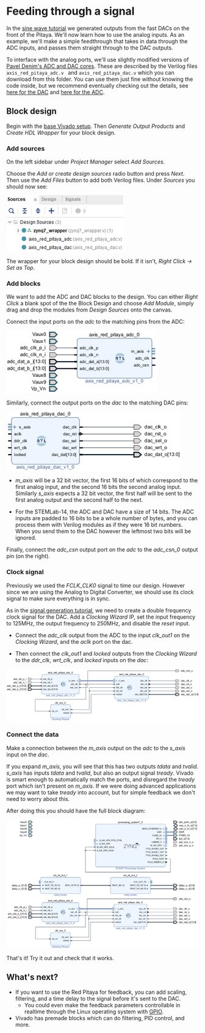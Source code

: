 # Feeding through a signal

In the [sine wave tutorial](/Tutorials/PROJ_IOSignalGeneration) we generated outputs from the fast DACs on the front of the Pitaya. We'll now learn how to use the analog inputs. As an example, we'll make a simple feedthrough that takes in data through the ADC inputs, and passes them straight through to the DAC outputs.

To interface with the analog ports, we'll use slightly modified versions of [Pavel Denim's ADC and DAC cores](https://github.com/pavel-demin/red-pitaya-notes/tree/master/cores). These are described by the Verilog files `axis_red_pitaya_adc.v `  and `axis_red_pitaya_dac.v` which you can download from this folder. You can use them just fine without knowing the code inside, but we recommend eventually checking out the details, see [here for the DAC](/Tutorials/CORE_DAC_AXIS) and [here for the ADC](/Tutorials/CORE_ADC_AXIS).

## Block design

Begin with the [base Vivado setup](/Tutorials/SETUP_BaseCode). Then *Generate Output Products* and *Create HDL Wrapper* for your block design.

### Add sources

On the left sidebar under *Project Manager* select *Add Sources*. 

Choose the *Add or create design sources* radio button and press *Next*. Then use the *Add Files* button to add both Verilog files. Under *Sources* you should now see:

![Under Design Sources there is the bold zynq7_wrapper at the top, followed by axis_red_pitaya_adc and red_pitaya_dac](img_DesignSources.png)

The wrapper for your block design should be bold. If it isn't, *Right Click -> Set as Top*.

### Add blocks

We want to add the ADC and DAC blocks to the design. You can either *Right Click* a blank spot of the the Block Design and choose *Add Module*, simply drag and drop the modules from *Design Sources* onto the canvas.

Connect the input ports on the *adc* to the matching pins from the ADC:

![adc_clk_p_i to adc_clk_p, adc_clk_n_i to adc_clk_n adc_dat_a_i to adc_dat_a adc_dat_b_i to adc_dat_b](img_ADCInput.png)

Similarly, connect the output ports on the *dac* to the matching DAC pins:

![dac_clk to dac_clk_o, dac_rst to dac_rst_o, dac_sel to dac_sel_o dac_wrt to dac_wrt_0, dac_dat to dac_dat_o](img_DACOutput.png)

* *m_axis* will be a 32 bit vector, the first 16 bits of which correspond to the first analog input, and the second 16 bits the second analog input. Similarly *s_axis* expects a 32 bit vector, the first half will be sent to the first analog output and the second half to the next.

* For the STEMLab-14, the ADC and DAC have a size of 14 bits. The ADC inputs are padded to 16 bits to be a whole number of bytes, and you can process them with Verilog modules as if they were 16 bit numbers. When you send them to the DAC however the leftmost two bits will be ignored.

Finally, connect the *adc_csn* output port on the *adc* to the *adc_csn_0* output pin (on the right).

### Clock signal

Previously we used the *FCLK_CLK0* signal to time our design. However since we are using the Analog to Digital Converter, we should use its clock signal to make sure everything is in sync.

As in the [signal generation tutorial](/Tutorials/PROJ_IOSignalGeneration), we need to create a double frequency clock signal for the DAC. Add a *Clocking Wizard* IP, set the input frequency to 125MHz, the output frequency to 250MHz, and disable the *reset* input.

* Connect the *adc_clk* output from the ADC to the input *clk_out1* on the *Clocking Wizard*, and the *aclk* port on the dac. 

* Then connect the *clk_out1* and *locked* outputs from the *Clocking Wizard* to the *ddr_clk*, *wrt_clk*, and *locked* inputs on the *dac*:

![](img_ClockConnections.png)

### Connect the data

Make a connection between the *m_axis* output on the *adc* to the *s_axis* input on the *dac*. 

If you expand *m_axis*, you will see that this has two outputs *tdata* and *tvalid*. *s_axis* has inputs *tdata* and *tvalid*, but also an output signal *tready*. Vivado is smart enough to automatically match the ports, and disregard the *tready* port which isn't present on *m_axis*. If we were doing advanced applications we may want to take *tready* into account, but for simple feedback we don't need to worry about this.

After doing this you should have the full block diagram:

![](img_FullDiagram.png)

That's it! Try it out and check that it works.

## What's next?

* If you want to use the Red Pitaya for feedback, you can add scaling, filtering, and a time delay to the signal before it's sent to the DAC. 
  * You could even make the feedback parameters controllable in realtime through the Linux operating system with [GPIO](/Tutorials/PROJ_LEDAXI).
* Vivado has premade blocks which can do filtering, PID control, and more.